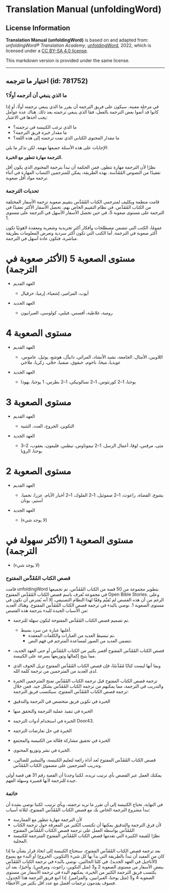 # Translation Manual (unfoldingWord)

## License Information

**Translation Manual (unfoldingWord)** is based on and adapted from: _unfoldingWord® Translation Academy_, [unfoldingWord](https://unfoldingword.org/utw), 2022, which is licensed under a [CC BY-SA 4.0 license](https://creativecommons.org/licenses/by-sa/4.0/legalcode.en).

This markdown version is provided under the same license.



--------------------------------

## اختيار ما تترجمه (id: 781752)

### ما الذي ينبغي أن أترجمه أولًا؟

في مرحلة معينة، سيكون على فريق الترجمة أن يقرر ما الذي ينبغي ترجمته أولًا، أو إذا كانوا قد أتموا بعض الترجمة بالفعل، فمَا الذي ينبغي ترجمته بعد ذلك. هناك عدة عوامل يجب أخذها في الاعتبار:

* ما الذي ترغب الكنيسة في ترجمته؟
* ما مقدار خبرة فريق الترجمة؟
* ما مقدار المحتوى الكتابي الذي تمت ترجمته إلى هذه اللغة؟

الإجابات على هذه الأسئلة جميعها مهمة. لكن تذكر ما يلي:

**الترجمة مهارة تتطور مع الخبرة.**

نظرًا لأن الترجمة مهارة تتطور، فمن الحكمة أن نبدأ بترجمة المحتوى الذي يكون أقل تعقيدًا من النصوص المُقَدَّسة. بهذه الطريقة، يمكن للمترجمين اكتساب المهارة في أثناء ترجمة مواد أقل صعوبة.

### تحديات الترجمة

قامت منظمة ويكليف لمترجمي الكتاب المُقَدَّس بتقييم صعوبة ترجمة الأسفار المختلفة من الكتاب المُقَدَّس. في نظام التقييم الخاص بهم، تحصل الأسفار الأكثر تعقيدًا في الترجمة على مستوى صعوبة 5، في حين تحصل الأسفار الأسهل في الترجمة على مستوى 1\.

عمومًا، الكتب التي تتضمن مصطلحات وأفكار أكثر تجريدية وشعرية ومعقدة لاهوتيًا تكون أكثر صعوبة في الترجمة. أما الكتب التي تكون أكثر سردية وتعرض المعلومات بطريقة مباشرة، فتكون عادة أسهل في الترجمة.

مستوى الصعوبة 5 (الأكثر صعوبة في الترجمة)
=========================================

* العهد القديم

    + أيوب، المزامير، إشعياء، إرميا، حزقيال
* العهد الجديد

    + رومية، غلاطية، أفسس، فيلبي، كولوسي، العبرانيون

مستوى الصعوبة 4
===============

* العهد القديم

    + اللاويين، الأمثال، الجامعة، نشيد الأنشاد، المراثي، دانيآل، هوشع، يوئيل، عاموس، عوبديا، ميخا، ناحوم، حبقوق، صفنيا، حجّي، زكريا، ملاخي
* العهد الجديد

    + يوحنا، 1–2 كورنثوس، 1–2 تسالونيكي، 1–2 بطرس، 1 يوحنا، يهوذا

مستوى الصعوبة 3
===============

* العهد القديم

    + التكوين، الخروج، العدد، التثنية
* العهد الجديد

    + متى، مرقس، لوقا، أعمال الرسل، 1–2 تيموثاوس، تيطس، فليمون، يعقوب، 2–3 يوحنا، الرؤيا

مستوى الصعوبة 2
===============

* العهد القديم

    + يشوع، القضاة، راعوث، 1–2 صموئيل، 1–2 الملوك، 1–2 أخبار الأيام، عزرا، نحميا، أستير، يونان
* العهد الجديد

    + (لا يوجد شيء)

مستوى الصعوبة 1 (الأكثر سهولة في الترجمة)
=========================================

* (لا يوجد شيء)

### قصص الكتاب المُقَدَّس المفتوح

قامت unfoldingWord بتطوير مجموعة من 50 قصة من الكتاب المُقَدَّس، تم تجميعها في مجموعة تُعرف باسم قصص الكتاب المُقَدَّس المفتوح Open Bible Stories. وعلى الرغم من أن هذه القصص لم تُقيَّم وفقًا لهذا النظام التصنيفي، إلا أنه يُفترض أن تكون في مستوى الصعوبة 1\. نوصي بالبدء في ترجمة قصص الكتاب المُقَدَّس المفتوح. وهناك العديد من الأسباب الجيدة للبدء بترجمة هذه القصص:

* تم تصميم قصص الكتاب المُقَدَّس المفتوحة لتكون سهلة للترجمة.

    + أغلبها عبارة عن سرد بسيط.
        + تم تبسيط العديد من العبارات والكلمات المعقدة.
        + تتضمن العديد من الصور لمساعدة المترجم في فهم النص.
* قصص الكتاب المُقَدَّس المفتوح أقصر بكثير من الكتاب المُقَدَّس أو حتى العهد الجديد، مما يتيح إكمالها وتوزيعها بسرعة على الكنيسة.
* وبما أنها ليست كتابًا مُقَدَّسًا، فإن قصص الكتاب المُقَدَّس المفتوح تزيل الخوف الذي لدى العديد من المترجمين من ترجمة كلمة الله.
* ترجمة قصص الكتاب المفتوح قبل ترجمة الكتاب المُقَدَّس تمنح المترجمين الخبرة والتدريب في الترجمة، مما يمكنهم من ترجمة الكتاب المُقَدَّس بشكل جيد. فمن خلال ترجمة قصص الكتاب المُقَدَّس المفتوح، سيكتسب فريق الترجمة:

* الخبرة في تكوين فريق متخصص في الترجمة والتدقيق
* الخبرة في تنفيذ عملية الترجمة والتحقق منها
* الخبرة في استخدام أدوات الترجمة Door43\.
* الخبرة في حل تعارضات الترجمة
* الخبرة في تحقيق مشاركة فعّالة من الكنيسة والمجتمع
* الخبرة في نشر وتوزيع المحتوى.

* قصص الكتاب المُقَدَّس المفتوح تُعد أداة رائعة لتعليم الكنيسة، والتبشير للضالين، وتدريب المترجمين على مضمون الكتاب المُقَدَّس.

يمكنك العمل عبر القصص بأي ترتيب تريده، لكننا وجدنا أن القصة رقم 31 هي قصة أولى جيدة للترجمة لأنها قصيرة وسهلة الفهم.

### خاتمة

في النهاية، تحتاج الكنيسة إلى أن تقرر ما تريد ترجمته، وبأي ترتيب. لكننا نوصي بشدة أن تبدأ مشروع الترجمة الخاص بك مع قصص الكتاب المُقَدَّس المفتوح، لثلاثة أسباب:

* لأن الترجمة مهارة تتطور مع الممارسة
* لأن فرق الترجمة والتدقيق يمكنها أن تكتسب الكثير من المعرفة حول ترجمة الكتاب المُقَدَّس بواسطة العمل على ترجمة قصص الكتاب المُقَدَّس المفتوح
* نظرًا للقيمة الكبيرة التي تقدمها قصص الكتاب المُقَدَّس المفتوح المترجمة للكنيسة المحلية.

بعد ترجمة قصص الكتاب المُقَدَّس المفتوح، ستحتاج الكنيسة إلى اتخاذ قرار بشأن ما إذا كان من المفيد أن تبدأ بالطريقة التي بدأ بها كل شيء (التكوين، الخروج) أو البدء مع يسوع (الأناجيل في العهد الجديد). في كلتا الحالتين، نوصي بالبدء في ترجمة الكتاب المُقَدَّس ببعض الأسفار من مستوى الصعوبة 2 و3 (مثل التكوين، راعوث، ومرقس). وأخيرًا، بعد أن يكتسب فريق الترجمة الكثير من الخبرة، يمكنهم البدء في ترجمة الأسفار من مستوى الصعوبة 4 و5 (مثل يوحنا، العبرانيين، والمزامير). إذا اتبع فريق الترجمة هذا الجدول، فسوف يقدمون ترجمات أفضل مع عدد أقل بكثير من الأخطاء.


